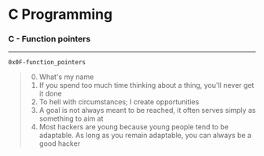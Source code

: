 # C Programming
### C - Function pointers
---
`0x0F-function_pointers`
> 0. What's my name
> 1. If you spend too much time thinking about a thing, you'll never get it done
> 2. To hell with circumstances; I create opportunities
> 3. A goal is not always meant to be reached, it often serves simply as something to aim at
> 4. Most hackers are young because young people tend to be adaptable. As long as you remain adaptable, you can always be a good hacker
